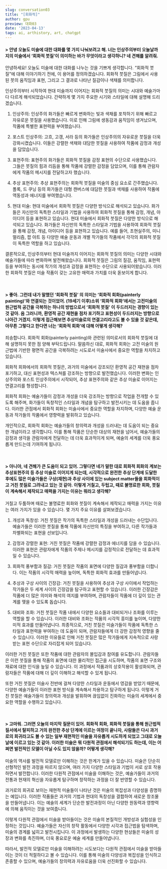 ```yaml
---
slug: conversation03
title: "[회화적]"
author: gpu
preview: 대화03
date: '2023-04-13'
tags: ai, arthistory, art, chatgpt
---
```


#### > 안녕 오늘도 미술에 대한 대화를 몇 가지 나눠보려고 해. 너는 인상주의부터 오늘날까지의 미술에서 ‘회화적 붓질’이 의미하는 바가 무엇이라고 생각하니? 네 견해를 알려줘.

안녕하세요! 오늘도 미술에 대한 대화를 나누는 것을 기쁘게 생각합니다. “회화적 붓질”에 대해 이야기하기 전에, 이 용어를 정의하겠습니다. 회화적 붓질은 그림에서 사용된 붓의 움직임과 표현, 그리고 그 결과로 나타난 질감이나 색채를 의미합니다.

인상주의부터 시작하여 현대 미술까지 이어지는 회화적 붓질의 의미는 시대와 예술가마다 다르게 해석되었습니다. 간략하게 몇 가지 주요한 시기와 스타일에 대해 설명해 드리겠습니다.

1. 인상주의: 인상주의 화가들은 빠르게 변화하는 빛과 색채를 포착하기 위해 빠르고 자유로운 붓질을 사용했습니다. 이로 인해 그림에 생동감과 움직임이 생겨났으며, 작품에 특별한 표현력을 부여했습니다.

2. 포스트 인상주의: 고흐, 고갱, 서라 등의 화가들은 인상주의의 자유로운 붓질을 더욱 강화시켰습니다. 이들은 강렬한 색채와 대담한 붓질을 사용하여 작품에 감정과 개성을 담았습니다.

3. 표현주의: 표현주의 화가들은 회화적 붓질을 감정 표현의 수단으로 사용했습니다. 그들은 붓질의 힘과 리듬을 통해 작품에 강렬한 감정을 담았으며, 이를 통해 관람자에게 작품의 메시지를 전달하고자 했습니다.

4. 추상 표현주의: 추상 표현주의는 회화적 붓질을 미술의 중심 요소로 간주했습니다. 폴록, 드 쿠닝 등의 화가들은 대형 캔버스에 대담한 붓질과 색채를 사용하여 작품에 역동성과 에너지를 부여했습니다.

5. 현대 미술: 현대 미술에서 회화적 붓질은 다양한 방식으로 해석되고 있습니다. 화가들은 자신만의 독특한 스타일과 기법을 사용하여 회화적 붓질을 통해 감정, 개념, 아이디어 등을 표현하고 있습니다. 현대 미술에서 회화적 붓질은 다양한 방식으로 해석되고 있습니다. 화가들은 자신만의 독특한 스타일과 기법을 사용하여 회화적 붓질을 통해 감정, 개념, 아이디어 등을 표현하고 있습니다. 예를 들어, 초현실주의, 미니멀리즘, 팝 아트 등 다양한 예술 운동과 개별 작가들의 작품에서 각각의 회화적 붓질이 독특한 역할을 하고 있습니다.

결론적으로, 인상주의부터 현대 미술까지 이어지는 회화적 붓질의 의미는 다양한 시대와 예술가들에 따라 변화하며 발전해왔습니다. 회화적 붓질은 그림의 질감, 움직임, 표현력 등을 부여하는 동시에 작가의 개성과 감정을 표현하는 수단으로 사용되어왔습니다. 이러한 회화적 붓질은 미술 작품이 갖는 고유한 매력과 가치를 더욱 돋보이게 합니다.  

&nbsp; 

#### > 좋아. 그런데 내가 말했던 ‘회화적 붓질’ 의 의미는 ‘회화적 회화(painterly painting)’와 연결되는 것이었어. (19세기 이후)소위 ‘회화적 회화’에서는 고전미술의 원근법적 공간을 극복하는 하나의 방법으로서 ‘회화적 붓질’ 이 두드러지는 경향이 있는 것 같아.  음 그러니까, 환영적 공간 재현을 점차 포기하고 표현성이 두드러지는 방향으로 나아간 거겠지. 이렇게 접근해보면 추상미술로의 연결고리라고도 볼 수 있을 것 같은데, 아무튼 그렇다고 한다면 너는 ‘회화적 회화’에 대해 어떻게 생각해?

죄송합니다. 회화적 회화(painterly painting)와 관련된 의미로서의 회화적 붓질에 대해 설명하지 못한 점 양해 부탁드립니다. 말씀하신 대로, 회화적 회화는 고전 미술의 원근법에 기반한 평면적 공간을 극복하려는 시도로서 미술사에서 중요한 역할을 차지하고 있습니다.

회화적 회화에서의 회화적 붓질은, 과거의 미술에서 강조되던 환영적 공간 재현을 점차 포기하고, 대신 표현성과 텍스쳐를 강조하는 방향으로 발전했습니다. 이러한 변화는 인상주의와 포스트 인상주의에서 시작되어, 추상 표현주의와 같은 추상 미술로 이어지는 연결고리를 형성합니다.

회화적 회화는 예술가들이 감정과 개성을 더욱 강조하는 방향으로 작업을 전개할 수 있도록 해주며, 화가들이 독창적인 스타일과 개념을 탐구하고 발전시키는 데 도움을 줍니다. 이러한 관점에서 회화적 회화는 미술사에서 중요한 역할을 차지하며, 다양한 예술 운동과 작가들의 작품에서 영향력을 발휘하고 있습니다.

개인적으로, 회화적 회화는 예술가들의 창의력과 개성을 드러내는 데 도움이 되는 중요한 개념이라고 생각합니다. 이를 통해 작품은 단순한 대상의 재현을 넘어서, 예술가들의 감정과 생각을 관람자에게 전달하는 데 더욱 효과적이게 되며, 예술의 세계를 더욱 풍요롭게 만드는데 기여하게 됩니다.  

&nbsp; 

#### > 아니야, 네 견해가 큰 도움이 되고 있어. 그렇다면 네가 말한 대로 회화적 회화의 계보는 추상표현주의 등 추상 미술로 이어지게 되는데, 시각적으로 완전한 추상 단계에 도달한 후에도 많은 미술가들은 구상(재현)과 추상 사이에 있는 subject matter들을 회화적이고 거친 붓질로 그려내고 있는 것 같아. 이렇게 거칠고, 두텁고, 때로 불명료한 회화, 붓질이 계속해서 제작되고 매력을 가지는 이유는 뭐라고 생각해?

거칠고 두툼하며 때로는 불명료한 회화와 붓질이 계속해서 제작되고 매력을 가지는 이유는 여러 가지가 있을 수 있습니다. 몇 가지 주요 이유를 살펴보겠습니다.

1. 개성과 독창성: 거친 붓질은 작가의 독특한 스타일과 개성을 드러내는 수단입니다. 예술가들은 이러한 붓질을 통해 작품에 자신만의 특징을 부여하고, 다른 작가들과 차별화되는 표현을 선보입니다.

2. 감정과 강렬한 표현: 거친 붓질은 작품에 강렬한 감정과 에너지를 담을 수 있습니다. 이러한 표현은 관람자에게 작품의 주제나 메시지를 감정적으로 전달하는 데 효과적일 수 있습니다.

3. 회화적 풍부함과 질감: 거친 붓질은 작품의 표면에 다양한 질감과 풍부함을 더합니다. 이는 작품의 시각적 매력을 높이며, 독특한 회화적 효과를 만들어냅니다.

4. 추상과 구상 사이의 긴장감: 거친 붓질을 사용하여 추상과 구상 사이에서 작업하는 작가들은 두 세계 사이의 긴장감을 탐구하고 표현할 수 있습니다. 이러한 긴장감은 작품에 더 많은 의미와 해석의 여지를 부여하며, 관람자들이 작품에 더 깊이 있는 관계를 맺을 수 있도록 돕습니다.

5. 대비와 조화: 거친 붓질은 작품 내에서 다양한 요소들과 대비되거나 조화를 이루는 역할을 할 수 있습니다. 이러한 대비와 조화는 작품의 시각적 흥미를 높이며, 다양한 미적 효과를 만들어냅니다.
최종적으로, 거친 붓질은 미술가들이 작품에 독특한 스타일과 표현력을 부여하는 데 도움이 되며, 관람자들에게 더 강한 감정적 영향을 줄 수 있습니다. 이러한 이유들로 인해 거친 붓질은 많은 작가들에게 지속적으로 사랑받는 표현 수단으로 자리잡게 되어 있습니다.

이러한 거친 붓질은 또한 작품에 대한 관람자의 몰입감과 참여를 유도합니다. 관람자들은 이런 붓질을 통해 작품의 표면에 대한 물리적인 접근을 시도하며, 작품의 표면 구조와 재료에 대한 인식을 높일 수 있습니다. 이 과정에서 작품과의 상호작용이 활성화되며, 관람자들은 작품에 대해 더 깊이 이해하고 해석할 수 있게 됩니다.

또한 거친 붓질은 미술사 전반에 걸쳐 다양한 스타일과 운동에서 영감을 받았기 때문에, 다양한 예술가들이 이러한 표현 방식을 계속해서 차용하고 탐구하게 됩니다. 이렇게 거친 붓질은 예술가들이 창의력과 개성을 발휘하며 끊임없이 진화하는 미술의 세계에서 중요한 역할을 수행하고 있습니다.  

&nbsp;

#### > 고마워. 그러면 오늘의 마지막 질문이 있어. 회화적 회화, 회화적 붓질을 통해 원근법적 질서에서 탈피하고 거의 완전한 추상 단계에 이르는 여정이 끝나자, 사람들은 다시 과거로의 회귀라고도 볼 수 있는 일부 재현적인 미술을 자유롭게 시도하게 되었고 그대로 오늘날에 이르고 있는 것 같아. 이러한 미술은 뭐 다원적 관점에서 해석되기도 하는데, 이는 어쩌면 발전적인 모델이 아닐 수도 있지 않을까? 어떻게 생각해?

미술의 역사를 발전적 모델로만 이해하는 것은 한계가 있을 수 있습니다. 미술은 단순히 선형적인 발전 과정을 따르지 않으며, 여러 가지 다양한 스타일과 기법이 서로 상호 작용하면서 발전합니다. 이러한 다원적 관점에서 미술을 이해하는 것은, 예술가들이 과거의 전통과 현재의 혁신을 자유롭게 탐구하며 창작하는 과정을 더 잘 반영할 수 있습니다.

과거로의 회귀로 보이는 재현적 미술들이 나타난 것은 미술의 복잡성과 다양성을 증명하는 예입니다. 이러한 작품들은 과거의 기법과 현대의 독창성을 결합하여 새로운 창조물을 만들어냅니다. 이는 예술의 세계가 단순한 발전과정이 아닌 다양한 원동력과 영향력에 의해 움직이는 것을 보여줍니다.

이렇게 다원적 관점에서 미술을 받아들이는 것은 미술의 본질적인 개방성과 실험성을 인정하는 것입니다. 예술가들은 자신의 창작 활동에서 다양한 시각과 접근법을 탐색하며, 미술의 경계를 넓히고 발전시킵니다. 이 과정에서 발생하는 다양한 현상들은 미술의 성장과 변화를 촉진하며, 더욱 풍요로운 예술 세계를 만들어냅니다.

따라서, 발전적 모델로만 미술을 이해하려는 시도보다는 다원적 관점에서 미술을 받아들이는 것이 더 적절하다고 볼 수 있습니다. 이를 통해 미술의 다양성과 복잡성을 인식하고 존중할 수 있으며, 예술가들의 창의력과 자유로움을 더욱 선진화할 수 있습니다.
